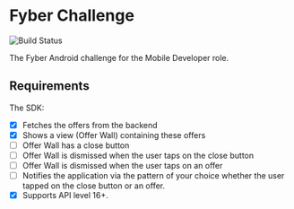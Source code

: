 # Fyber Challenge

![Build Status](https://github.com/tillchen/Fyber-Challenge/workflows/build/badge.svg)

The Fyber Android challenge for the Mobile Developer role.

## Requirements

The SDK:
* [x] Fetches the offers from the backend
* [x] Shows a view (Offer Wall) containing these offers
* [ ] Offer Wall has a close button
* [ ] Offer Wall is dismissed when the user taps on the close button
* [ ] Offer Wall is dismissed when the user taps on an offer
* [ ] Notifies the application via the pattern of your choice whether the user tapped on the close button or an offer.
* [x] Supports API level 16+.
